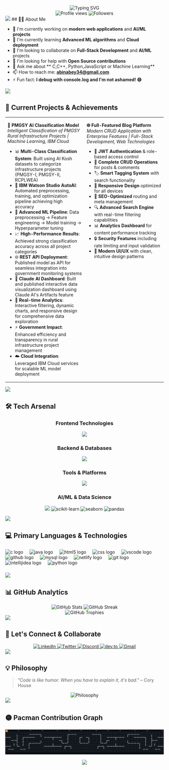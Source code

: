 <div align="center">
  <img src="https://readme-typing-svg.herokuapp.com?font=Fira+Code&weight=600&size=28&duration=4000&pause=1000&color=0E75B6&center=true&vCenter=true&multiline=true&width=800&height=100&lines=Hi+👋%2C+I'm+Abin+T+Abey;Frontend+Developer+%26+AI%2FML+Enthusiast" alt="Typing SVG" />
</div>

<div align="center">
  <img src="https://komarev.com/ghpvc/?username=abin-git&label=Profile%20views&color=0e75b6&style=for-the-badge" alt="Profile views" />
  <img src="https://img.shields.io/github/followers/abin-git?style=for-the-badge&color=0e75b6" alt="Followers" />
</div>

<img src="https://user-images.githubusercontent.com/73097560/115834477-dbab4500-a447-11eb-908a-139a6edaec5c.gif">
## 👨‍💻 About Me

- 🔭 I'm currently working on **modern web applications** and **AI/ML projects**
- 🌱 I'm currently learning **Advanced ML algorithms** and **Cloud deployment**
- 👯 I'm looking to collaborate on **Full-Stack Development** and **AI/ML** projects
- 🤝 I'm looking for help with **Open Source contributions**
- 💬 Ask me about ** C,C++, Python,JavaScript or Machine Learning**
- 📫 How to reach me: **abinabey34@gmail.com**
- ⚡ Fun fact: **I debug with console.log and I'm not ashamed! 😄**

<img src="https://user-images.githubusercontent.com/73097560/115834477-dbab4500-a447-11eb-908a-139a6edaec5c.gif">

## 🎯 Current Projects & Achievements

<table>
<tr>
<td width="50%" valign="top">

**🤖 PMGSY AI Classification Model**<br>
*Intelligent Classification of PMGSY Rural Infrastructure Projects | Machine Learning, IBM Cloud*

- 📊 **Multi-Class Classification System**: Built using AI Kosh datasets to categorize infrastructure projects (PMGSY-I, PMGSY-II, RCPLWEA)
- 🤖 **IBM Watson Studio AutoAI**: Automated preprocessing, training, and optimization pipeline achieving high accuracy
- 🎯 **Advanced ML Pipeline**: Data preprocessing → Feature engineering → Model training → Hyperparameter tuning
- 📈 **High-Performance Results**: Achieved strong classification accuracy across all project categories
- 🌐 **REST API Deployment**: Published model as API for seamless integration into government monitoring systems
- 🤖 **Claude AI Dashboard**: Built and published interactive data visualization dashboard using Claude AI's Artifacts feature
- 📱 **Real-time Analytics**: Interactive filtering, dynamic charts, and responsive design for comprehensive data exploration
- ⚡ **Government Impact**: Enhanced efficiency and transparency in rural infrastructure project management
- ☁️ **Cloud Integration**: Leveraged IBM Cloud services for scalable ML model deployment

</td>
<td width="50%" valign="top">

**🌐 Full-Featured Blog Platform**<br>
*Modern CRUD Application with Enterprise Features | Full-Stack Development, Web Technologies*

- 🔐 **JWT Authentication** & role-based access control
- 📝 **Complete CRUD Operations** for posts & comments
- 🏷️ **Smart Tagging System** with search functionality
- 📱 **Responsive Design** optimized for all devices
- 🚀 **SEO-Optimized** routing and meta management
- 🔍 **Advanced Search Engine** with real-time filtering capabilities
- 📊 **Analytics Dashboard** for content performance tracking
- 🔒 **Security Features** including rate limiting and input validation
- 🎨 **Modern UI/UX** with clean, intuitive design patterns

</td>
</tr>
</table>

<img src="https://user-images.githubusercontent.com/73097560/115834477-dbab4500-a447-11eb-908a-139a6edaec5c.gif">

## 🛠️ Tech Arsenal

<div align="center">

### Frontend Technologies
<p>
  <img src="https://skillicons.dev/icons?i=html,css,js&theme=dark" />
</p>

### Backend & Databases
<p>
  <img src="https://skillicons.dev/icons?i=python,java,mysql,firebase&theme=dark" />
</p>

### Tools & Platforms
<p>
  <img src="https://skillicons.dev/icons?i=git,github,vscode,figma,blender,netlify,vercel&theme=dark" />
</p>

### AI/ML & Data Science
<p>
  <img src="https://skillicons.dev/icons?i=python,tensorflow,pytorch&theme=dark" />
  <img src="https://upload.wikimedia.org/wikipedia/commons/0/05/Scikit_learn_logo_small.svg" width="48" height="48" alt="scikit-learn" />
  <img src="https://seaborn.pydata.org/_images/logo-mark-lightbg.svg" width="48" height="48" alt="seaborn" />
  <img src="https://pandas.pydata.org/static/img/pandas_mark.svg" width="48" height="48" alt="pandas" />
</p>

</div>

<img src="https://user-images.githubusercontent.com/73097560/115834477-dbab4500-a447-11eb-908a-139a6edaec5c.gif">

## 💻 Primary Languages & Technologies


###

<div align="left">
  <img src="https://skillicons.dev/icons?i=c" height="40" alt="c logo"  />
  <img width="12" />
  <img src="https://cdn.jsdelivr.net/gh/devicons/devicon/icons/java/java-original.svg" height="40" alt="java logo"  />
  <img width="12" />
  <img src="https://cdn.jsdelivr.net/gh/devicons/devicon/icons/html5/html5-original.svg" height="40" alt="html5 logo"  />
  <img width="12" />
  <img src="https://cdn.jsdelivr.net/gh/devicons/devicon/icons/css3/css3-original.svg" height="40" alt="css logo"  />
  <img width="12" />
  <img src="https://skillicons.dev/icons?i=vscode" height="40" alt="vscode logo"  />
  <img width="12" />
  <img src="https://skillicons.dev/icons?i=github" height="40" alt="github logo"  />
  <img width="12" />
  <img src="https://cdn.simpleicons.org/mysql/4479A1" height="40" alt="mysql logo"  />
  <img width="12" />
  <img src="https://skillicons.dev/icons?i=netlify" height="40" alt="netlify logo"  />
  <img width="12" />
  <img src="https://skillicons.dev/icons?i=git" height="40" alt="git logo"  />
  <img width="12" />
  <img src="https://skillicons.dev/icons?i=idea" height="40" alt="intellijidea logo"  />
  <img width="12" />
  <img src="https://skillicons.dev/icons?i=py" height="40" alt="python logo"  />
</div>

###
<img src="https://user-images.githubusercontent.com/73097560/115834477-dbab4500-a447-11eb-908a-139a6edaec5c.gif">

## 📊 GitHub Analytics

<div align="center">
  <img width="49%" src="https://github-readme-stats.vercel.app/api?username=abin-git&show_icons=true&theme=tokyonight&hide_border=true&count_private=true" alt="GitHub Stats" />
  <img width="49%" src="https://github-readme-streak-stats.herokuapp.com/?user=abin-git&theme=tokyonight&hide_border=true" alt="GitHub Streak" />
</div>

<div align="center">
  <img src="https://github-profile-trophy.vercel.app/?username=abin-git&theme=tokyonight&no-frame=true&no-bg=false&margin-w=4&column=7" alt="GitHub Trophies" />
</div>

<img src="https://user-images.githubusercontent.com/73097560/115834477-dbab4500-a447-11eb-908a-139a6edaec5c.gif">

## 🤝 Let's Connect & Collaborate

<div align="center">
  <a href="#" target="_blank">
    <img src="https://img.shields.io/badge/LinkedIn-0077B5?style=for-the-badge&logo=linkedin&logoColor=white" alt="LinkedIn" />
  </a>
  <a href="#" target="_blank">
    <img src="https://img.shields.io/badge/Twitter-1DA1F2?style=for-the-badge&logo=twitter&logoColor=white" alt="Twitter" />
  </a>
  <a href="#" target="_blank">
    <img src="https://img.shields.io/badge/Discord-7289DA?style=for-the-badge&logo=discord&logoColor=white" alt="Discord" />
  </a>
  <a href="#" target="_blank">
    <img src="https://img.shields.io/badge/dev.to-0A0A0A?style=for-the-badge&logo=dev.to&logoColor=white" alt="dev.to" />
  </a>
  <a href="mailto:abinabey34@gmail.com">
    <img src="https://img.shields.io/badge/Gmail-D14836?style=for-the-badge&logo=gmail&logoColor=white" alt="Gmail" />
  </a>
</div>

<img src="https://user-images.githubusercontent.com/73097560/115834477-dbab4500-a447-11eb-908a-139a6edaec5c.gif">

## 💡 Philosophy

> *"Code is like humor. When you have to explain it, it's bad."* – Cory House

<div align="center">
  <img src="https://readme-typing-svg.herokuapp.com?font=Fira+Code&size=18&duration=3000&pause=1000&color=36BCF7&center=true&vCenter=true&width=600&lines=Always+learning%2C+always+building;Turning+ideas+into+digital+reality;Building+the+future%2C+one+commit+at+a+time" alt="Philosophy" />
</div>

<img src="https://user-images.githubusercontent.com/73097560/115834477-dbab4500-a447-11eb-908a-139a6edaec5c.gif">

## 🟡 Pacman Contribution Graph 

![pacman](https://github.com/AbinTAbey/AbinTAbey/blob/output/pacman-contribution-graph-dark.svg)

<div align="center">
  <img src="https://capsule-render.vercel.app/api?type=waving&color=0E75B6&height=100&section=footer" width="100%" />
</div>
